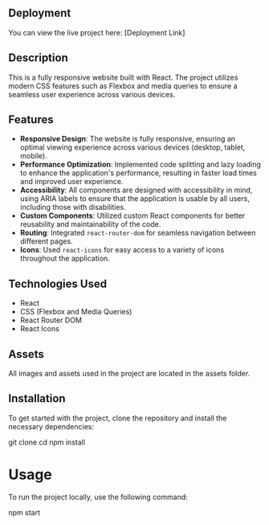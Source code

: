 ## Deployment

You can view the live project here: [Deployment Link]


## Description

This is a fully responsive website built with React. The project utilizes modern CSS features such as Flexbox and media queries to ensure a seamless user experience across various devices.

## Features

- **Responsive Design**: The website is fully responsive, ensuring an optimal viewing experience across various devices (desktop, tablet, mobile). 
- **Performance Optimization**: Implemented code splitting and lazy loading to enhance the application's performance, resulting in faster load times and improved user experience.
- **Accessibility**: All components are designed with accessibility in mind, using ARIA labels to ensure that the application is usable by all users, including those with disabilities.
- **Custom Components**: Utilized custom React components for better reusability and maintainability of the code.
- **Routing**: Integrated `react-router-dom` for seamless navigation between different pages.
- **Icons**: Used `react-icons` for easy access to a variety of icons throughout the application.

## Technologies Used

- React
- CSS (Flexbox and Media Queries)
- React Router DOM
- React Icons


## Assets
All images and assets used in the project are located in the assets folder.

## Installation

To get started with the project, clone the repository and install the necessary dependencies:


git clone <repository-url>
cd <project-folder>
npm install


# Usage
To run the project locally, use the following command:

npm start






